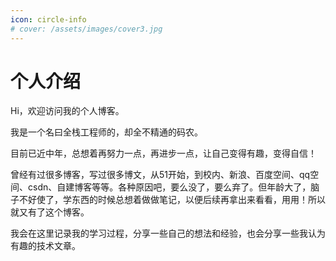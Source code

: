 ```yaml
---
icon: circle-info
# cover: /assets/images/cover3.jpg
---
```


# 个人介绍

Hi，欢迎访问我的个人博客。

我是一个名曰全栈工程师的，却全不精通的码农。

目前已近中年，总想着再努力一点，再进步一点，让自己变得有趣，变得自信！

曾经有过很多博客，写过很多博文，从51开始，到校内、新浪、百度空间、qq空间、csdn、自建博客等等。各种原因吧，要么没了，要么弃了。但年龄大了，脑子不好使了，学东西的时候总想着做做笔记，以便后续再拿出来看看，用用！所以就又有了这个博客。

我会在这里记录我的学习过程，分享一些自己的想法和经验，也会分享一些我认为有趣的技术文章。

